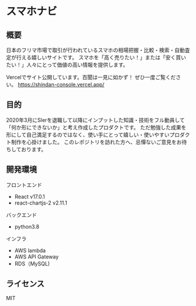 # スマホナビ

## 概要
日本のフリマ市場で取引が行われているスマホの相場把握・比較・検索・自動査定が行える嬉しいサイトです。
スマホを「高く売りたい！」または「安く買いたい！」人々にとって価値の高い情報を提供します。

Vercelでサイト公開しています。百聞は一見に如かず！ ぜひ一度ご覧ください。
https://shindan-console.vercel.app/

## 目的
2020年3月にSIerを退職して以降にインプットした知識・技術をフル動員して「何か形にできないか」と考え作成したプロダクトです。
ただ勉強した成果を形にして自己満足するのではなく、使い手にとって嬉しい・使いやすいプロダクト制作を心掛けました。
このレポジトリを訪れた方へ、忌憚ないご意見をお待ちしております。

## 開発環境

フロントエンド
* React v17.0.1
* react-chartjs-2 v2.11.1

バックエンド
* python3.8

インフラ
* AWS lambda
* AWS API Gateway
* RDS（MySQL)

## ライセンス
MIT

